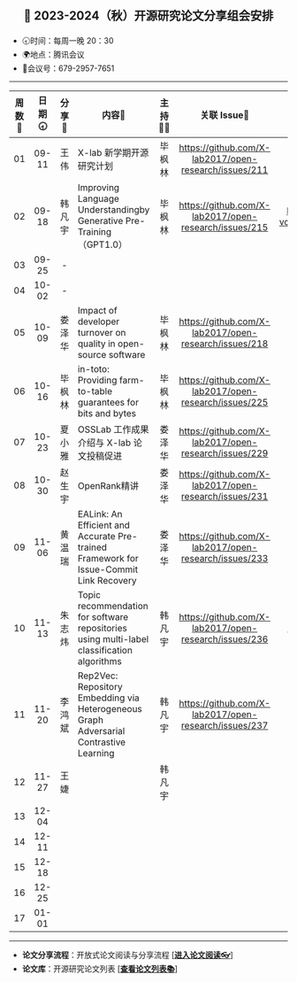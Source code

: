 ## <p align="center">🍁 2023-2024（秋）开源研究论文分享组会安排</p>

- 🕣时间：每周一晚 20：30
- 🌍地点：腾讯会议
- 📠会议号：679-2957-7651


****


| 周数📆| 日期🕣| 分享🙋 | 内容📒                                                       | 主持💂‍♂️ |   关联 Issue📌   | 视频记录🎥 |
| :---: | :---: | :----: | ------------------------------------------------------------ | :----: | :---------------: | :--------: |
|  01   | 09-11 |  王 伟  | X-lab 新学期开源研究计划  | 毕枫林 | https://github.com/X-lab2017/open-research/issues/211 | https://www.bilibili.com/video/BV1tH4y1D7HE/ |
|  02   | 09-18 | 韩凡宇 | Improving Language Understandingby Generative Pre-Training（GPT1.0）| 毕枫林 | https://github.com/X-lab2017/open-research/issues/215 | https://www.bilibili.com/video/BV1Ym4y15779/?vd_source=6afe4b8be94a864bf36064ef28580424 |
|  03   | 09-25 | - |  |  |  |  |
|  04   | 10-02 | - |  |  |  |  |
|  05   | 10-09 | 娄泽华 | Impact of developer turnover on quality in open-source software | 毕枫林 | https://github.com/X-lab2017/open-research/issues/218 | https://www.bilibili.com/video/BV17w411c7TL/ |
|  06   | 10-16 | 毕枫林 | in-toto: Providing farm-to-table guarantees for bits and bytes | 毕枫林 | https://github.com/X-lab2017/open-research/issues/225 | https://www.bilibili.com/video/BV13w411w7qh |
|  07   | 10-23 | 夏小雅 | OSSLab 工作成果介绍与 X-lab 论文投稿促进 | 娄泽华 | https://github.com/X-lab2017/open-research/issues/229 | https://www.bilibili.com/video/BV1Jc411o7bq/ |
|  08   | 10-30 | 赵生宇 | OpenRank精讲 | 娄泽华 | https://github.com/X-lab2017/open-research/issues/231 | https://www.bilibili.com/video/BV1Re41197FL/ |
|  09   | 11-06 | 黄温瑞 | EALink: An Efficient and Accurate Pre-trained Framework for Issue-Commit Link Recovery | 娄泽华 |  https://github.com/X-lab2017/open-research/issues/233  | https://www.bilibili.com/video/BV1Uc41197zs/ |
|  10   | 11-13 | 朱志炜 | Topic recommendation for software repositories using multi-label classification algorithms | 韩凡宇 | https://github.com/X-lab2017/open-research/issues/236 | https://www.bilibili.com/video/BV16w411W7sG/ |
|  11   | 11-20 | 李鸿斌 | Rep2Vec: Repository Embedding via Heterogeneous Graph Adversarial Contrastive Learning | 韩凡宇 | https://github.com/X-lab2017/open-research/issues/237 |  |
|  12   | 11-27 | 王婕 |  | 韩凡宇 |  |  |
|  13   | 12-04 |  |  |  |  |  |
|  14   | 12-11 |  |  |  |  |  |
|  15   | 12-18 |  |  |  |  |  |
|  16   | 12-25 |  |  |  |  |  |
|  17   | 01-01 |  |  |  |  |  |


****

* **论文分享流程**：开放式论文阅读与分享流程 [[**进入论文阅读👓**](https://github.com/X-lab2017/open-research/tree/main/OpenReading "论文阅读")]
* **论文库**：开源研究论文列表 [[**查看论文列表📚**](https://github.com/X-lab2017/open-research/blob/main/openlist.md "论文列表")]
